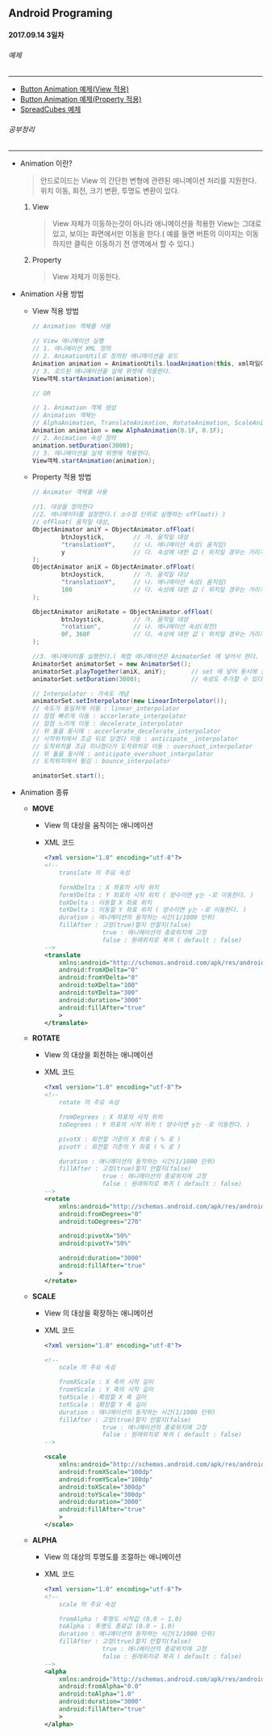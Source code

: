 Android Programing
----------------------------------------------------
#### 2017.09.14 3일차

###### 예제
____________________________________________________

  - [Button Animation 예제(View 적용)](https://github.com/Hooooong/DAY9_Animation/blob/master/app/src/main/java/hooooong/com/animation/MainActivity.java)
  - [Button Animation 예제(Property 적용)](https://github.com/Hooooong/DAY9_Animation/blob/master/app/src/main/java/hooooong/com/animation/PropAniActivity.java)
  - [SpreadCubes 예제](https://github.com/Hooooong/DAY9_SpreadCubes)

###### 공부정리
____________________________________________________

  - Animation 이란?

    > 안드로이드는 View 의 간단한 변형에 관련된 애니메이션 처리를 지원한다. 위치 이동, 회전, 크기 변환, 투명도 변환이 있다.

    1. View

        >  View 자체가 이동하는것이 아니라 애니메이션을 적용한 View는 그대로 있고, 보이는 화면에서만 이동을 한다.( 예를 들면 버튼의 이미지는 이동하지만 클릭은 이동하기 전 영역에서 할 수 있다.)

    2. Property

        > View 자체가 이동한다.

  - Animation 사용 방법

    - View 적용 방법

        ```java
        // Animation 객체를 사용

        // View 애니메이션 실행
        // 1. 애니메이션 XML 정의
        // 2. AnimationUtil로 정의된 애니메이션을 로드
        Animation animation = AnimationUtils.loadAnimation(this, xml파일이름);
        // 3. 로드된 애니메이션을 실제 위젯에 적용한다.
        View객체.startAnimation(animation);

        // OR

        // 1. Animation 객체 생성
        // Animation 객체는
        // AlphaAnimation, TranslateAnimation, RotateAnimation, ScaleAnimation 이 있다.
        Animation animation = new AlphaAnimation(0.1F, 0.1F);
        // 2. Animation 속성 정의
        animation.setDuration(3000);
        // 3. 애니메이션을 실제 위젯에 적용한다.
        View객체.startAnimation(animation);
        ```

    - Property 적용 방법

        ```java
        // Animator 객체를 사용

        //1. 대상을 정의한다
        //2. 애니메이터를 설정한다.( 소수점 단위로 실행하는 ofFloat() )
        // ofFloat( 움직일 대상,
        ObjectAnimator aniY = ObjectAnimator.ofFloat(
                btnJoystick,        // 가. 움직일 대상
                "translationY",     // 나. 애니메이션 속성( 움직임)
                y                   // 다. 속성에 대한 값 ( 위치일 경우는 거리가 된다 )
        );
        ObjectAnimator aniX = ObjectAnimator.ofFloat(
                btnJoystick,        // 가. 움직일 대상
                "translationY",     // 나. 애니메이션 속성( 움직임)
                100                 // 다. 속성에 대한 값 ( 위치일 경우는 거리가 된다 )
        );

        ObjectAnimator aniRotate = ObjectAnimator.ofFloat(
                btnJoystick,        // 가. 움직일 대상
                "rotation",         // 나. 애니메이션 속성(회전)
                0F, 360F            // 다. 속성에 대한 값 ( 위치일 경우는 거리가 된다 )
        );

        //3. 애니메이터를 실행한다.( 복합 애니메이션은 AnimatorSet 에 넣어서 한다. )
        AnimatorSet animatorSet = new AnimatorSet();
        animatorSet.playTogether(aniX, aniY);       // set 에 넣어 동시에 실행하게 한다.
        animatorSet.setDuration(3000);              // 속성도 추가할 수 있다.

        // Interpolator : 가속도 개념
        animatorSet.setInterpolator(new LinearInterpolator());
        // 속도가 동일하게 이동 : linear_interpolator
        // 점점 빠르게 이동 : accerlerate_interpolator
        // 점점 느리게 이동 : decelerate_interpolator
        // 위 둘을 동시에 : accerlerate_decelerate_interpolator
        // 시작위치에서 조금 뒤로 당겼다 이동 : anticipate__interpolator
        // 도착위치를 조금 지나쳤다가 도착위치로 이동 : overshoot_interpolator
        // 위 둘을 동시에 : anticipate_overshoot_interpolator
        // 도착위치에서 튕김 : bounce_interpolator

        animatorSet.start();
        ```

  - Animation 종류

    - __MOVE__

        - View 의 대상을 움직이는 애니메이션

        - XML 코드

            ```xml
            <?xml version="1.0" encoding="utf-8"?>
            <!--
                translate 의 주요 속성

                formXDelta : X 좌표의 시작 위치
                formYDelta : Y 좌표의 시작 위치 ( 양수이면 y는 -로 이동한다. )
                toXDelta : 이동할 X 좌표 위치
                toYDelta : 이동할 Y 좌표 위치 ( 양수이면 y는 -로 이동한다. )
                duration : 애니메이션의 동작하는 시간(1/1000 단위)
                fillAfter : 고정(true)할지 안할지(false)
                            true : 애니메이션의 종료위치에 고정
                            false : 원래위치로 복귀 ( default : false)
            -->
            <translate
                xmlns:android="http://schemas.android.com/apk/res/android"
                android:fromXDelta="0"
                android:fromYDelta="0"
                android:toXDelta="100"
                android:toYDelta="300"
                android:duration="3000"
                android:fillAfter="true"
                >
            </translate>            
            ```

    - __ROTATE__

        - View 의 대상을 회전하는 애니메이션

        - XML 코드

            ```XML
            <?xml version="1.0" encoding="utf-8"?>
            <!--
                rotate 의 주요 속성

                fromDegrees : X 좌표의 시작 위치
                toDegrees : Y 좌표의 시작 위치 ( 양수이면 y는 -로 이동한다. )

                pivotX : 회전할 기준의 X 좌표 ( % 로 )
                pivotY : 회전할 기준의 Y 좌표 ( % 로 )

                duration : 애니메이션의 동작하는 시간(1/1000 단위)
                fillAfter : 고정(true)할지 안할지(false)
                            true : 애니메이션의 종료위치에 고정
                            false : 원래위치로 복귀 ( default : false)
            -->
            <rotate
                xmlns:android="http://schemas.android.com/apk/res/android"
                android:fromDegrees="0"
                android:toDegrees="270"

                android:pivotX="50%"
                android:pivotY="50%"

                android:duration="3000"
                android:fillAfter="true"
                >
            </rotate>
            ```

    - __SCALE__

        - View 의 대상을 확장하는 애니메이션

        - XML 코드

            ```XML
            <?xml version="1.0" encoding="utf-8"?>

            <!--
                scale 의 주요 속성

                fromXScale : X 축의 시작 길이
                fromYScale : Y 축의 시작 길이
                toXScale : 확장할 X 축 길이
                toYScale : 확장할 Y 축 길이
                duration : 애니메이션의 동작하는 시간(1/1000 단위)
                fillAfter : 고정(true)할지 안할지(false)
                            true : 애니메이션의 종료위치에 고정
                            false : 원래위치로 복귀 ( default : false)
            -->

            <scale
                xmlns:android="http://schemas.android.com/apk/res/android"
                android:fromXScale="100dp"
                android:fromYScale="100dp"
                android:toXScale="300dp"
                android:toYScale="300dp"
                android:duration="3000"
                android:fillAfter="true"
                >
            </scale>            
            ```

    - __ALPHA__

        - View 의 대상의 투명도를 조절하는 애니메이션

        - XML 코드

            ```XML
            <?xml version="1.0" encoding="utf-8"?>
            <!--
                scale 의 주요 속성

                fromAlpha : 투명도 시작값 (0.0 ~ 1.0)
                toAlpha : 투명도 종료값 (0.0 ~ 1.0)
                duration : 애니메이션의 동작하는 시간(1/1000 단위)
                fillAfter : 고정(true)할지 안할지(false)
                            true : 애니메이션의 종료위치에 고정
                            false : 원래위치로 복귀 ( default : false)
            -->
            <alpha
                xmlns:android="http://schemas.android.com/apk/res/android"
                android:fromAlpha="0.0"
                android:toAlpha="1.0"
                android:duration="3000"
                android:fillAfter="true"
                >
            </alpha>            
            ```

